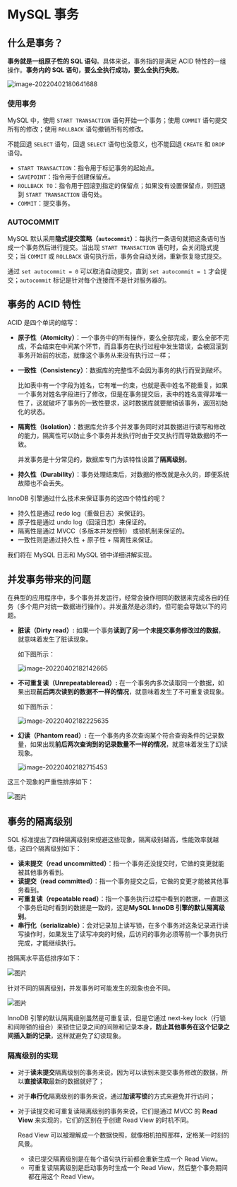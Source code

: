 # MySQL 事务

## 什么是事务？

**事务就是一组原子性的 SQL 语句**。具体来说，事务指的是满足 ACID 特性的一组操作。**事务内的 SQL 语句，要么全执行成功，要么全执行失败**。

![image-20220402180641688](https://cdn.jsdelivr.net/gh/Faraway002/typora/images/image-20220402180641688.png)

### 使用事务

MySQL 中，使用 `START TRANSACTION` 语句开始一个事务；使用 `COMMIT` 语句提交所有的修改；使用 `ROLLBACK` 语句撤销所有的修改。

不能回退 `SELECT` 语句，回退 `SELECT` 语句也没意义，也不能回退 `CREATE` 和 `DROP` 语句。

- `START TRANSACTION`：指令用于标记事务的起始点。
- `SAVEPOINT`：指令用于创建保留点。
- `ROLLBACK TO`：指令用于回滚到指定的保留点；如果没有设置保留点，则回退到 `START TRANSACTION` 语句处。
- `COMMIT`：提交事务。

### AUTOCOMMIT

MySQL 默认采用**隐式提交策略（`autocommit`）**：每执行一条语句就把这条语句当成一个事务然后进行提交。当出现 `START TRANSACTION` 语句时，会关闭隐式提交；当 `COMMIT` 或 `ROLLBACK` 语句执行后，事务会自动关闭，重新恢复隐式提交。

通过 `set autocommit = 0` 可以取消自动提交，直到 `set autocommit = 1` 才会提交；`autocommit` 标记是针对每个连接而不是针对服务器的。

## 事务的 ACID 特性

ACID 是四个单词的缩写：

* **原子性（Atomicity）**：一个事务中的所有操作，要么全部完成，要么全部不完成，不会结束在中间某个环节，而且事务在执行过程中发生错误，会被回滚到事务开始前的状态，就像这个事务从来没有执行过一样；

* **一致性（Consistency）**：数据库的完整性不会因为事务的执行而受到破坏。

  比如表中有一个字段为姓名，它有唯一约束，也就是表中姓名不能重复，如果一个事务对姓名字段进行了修改，但是在事务提交后，表中的姓名变得非唯一性了，这就破坏了事务的一致性要求，这时数据库就要撤销该事务，返回初始化的状态。

* **隔离性（Isolation）**：数据库允许多个并发事务同时对其数据进行读写和修改的能力，隔离性可以防止多个事务并发执行时由于交叉执行而导致数据的不一致。

  并发事务是十分常见的，数据库专门为该特性设置了**隔离级别**。

* **持久性（Durability）**：事务处理结束后，对数据的修改就是永久的，即便系统故障也不会丢失。

InnoDB 引擎通过什么技术来保证事务的这四个特性的呢？

- 持久性是通过 redo log（重做日志）来保证的。
- 原子性是通过 undo log（回滚日志）来保证的。
- 隔离性是通过 MVCC（多版本并发控制） 或锁机制来保证的。
- 一致性则是通过持久性 + 原子性 + 隔离性来保证。

我们将在 MySQL 日志和 MySQL 锁中详细讲解实现。

## 并发事务带来的问题

在典型的应用程序中，多个事务并发运行，经常会操作相同的数据来完成各自的任务（多个用户对统一数据进行操作）。并发虽然是必须的，但可能会导致以下的问题。

- **脏读（Dirty read）:** 如果一个事务**读到了另一个未提交事务修改过的数据**，就意味着发生了脏读现象。

  如下图所示：

  ![image-20220402182142665](https://cdn.jsdelivr.net/gh/Faraway002/typora/images/image-20220402182142665.png)

- **不可重复读（Unrepeatableread）:** 在一个事务内多次读取同一个数据，如果出现**前后两次读到的数据不一样的情况**，就意味着发生了不可重复读现象。

  如下图所示：

  ![image-20220402182225635](https://cdn.jsdelivr.net/gh/Faraway002/typora/images/image-20220402182225635.png)

- **幻读（Phantom read）:** 在一个事务内多次查询某个符合查询条件的记录数量，如果出现**前后两次查询到的记录数量不一样的情况**，就意味着发生了幻读现象。

  ![image-20220402182715453](https://cdn.jsdelivr.net/gh/Faraway002/typora/images/image-20220402182715453.png)

这三个现象的严重性排序如下：

![图片](https://cdn.jsdelivr.net/gh/Faraway002/typora/images/d37bfa1678eb71ae7e33dc8f211d1ec1.png)

## 事务的隔离级别

SQL 标准提出了四种隔离级别来规避这些现象，隔离级别越高，性能效率就越低，这四个隔离级别如下：

- **读未提交（read uncommitted）**：指一个事务还没提交时，它做的变更就能被其他事务看到。
- **读提交（read committed）**：指一个事务提交之后，它做的变更才能被其他事务看到。
- **可重复读（repeatable read）**：指一个事务执行过程中看到的数据，一直跟这个事务启动时看到的数据是一致的，这是**MySQL InnoDB 引擎的默认隔离级别**。
- **串行化（serializable）**：会对记录加上读写锁，在多个事务对这条记录进行读写操作时，如果发生了读写冲突的时候，后访问的事务必须等前一个事务执行完成，才能继续执行。

按隔离水平高低排序如下：

![图片](https://cdn.jsdelivr.net/gh/Faraway002/typora/images/cce766a69dea725cd8f19b90db2d0430.png)

针对不同的隔离级别，并发事务时可能发生的现象也会不同。

![图片](https://cdn.jsdelivr.net/gh/Faraway002/typora/images/4e98ea2e60923b969790898565b4d643.png)

InnoDB 引擎的默认隔离级别虽然是可重复读，但是它通过 next-key lock（行锁和间隙锁的组合）来锁住记录之间的间隙和记录本身，**防止其他事务在这个记录之间插入新的记录**，这样就避免了幻读现象。

### 隔离级别的实现

- 对于**读未提交**隔离级别的事务来说，因为可以读到未提交事务修改的数据，所以**直接读取**最新的数据就好了；

- 对于**串行化**隔离级别的事务来说，通过**加读写锁**的方式来避免并行访问；

- 对于读提交和可重复读隔离级别的事务来说，它们是通过 MVCC 的 **Read View** 来实现的，它们的区别在于创建 Read View 的时机不同。

  Read View 可以被理解成一个数据快照，就像相机拍照那样，定格某一时刻的风景。

  * 读已提交隔离级别是在每个语句执行前都会重新生成一个 Read View。
  * 可重复读隔离级别是启动事务时生成一个 Read View，然后整个事务期间都在用这个 Read View。

